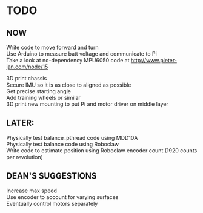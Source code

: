 # TODO

## NOW
Write code to move forward and turn  
Use Arduino to measure batt voltage and communicate to Pi  
Take a look at no-dependency MPU6050 code at http://www.pieter-jan.com/node/15  

3D print chassis  
	Secure IMU so it is as close to aligned as possible  
		Get precise starting angle  
	Add training wheels or similar  
	3D print new mounting to put Pi and motor driver on middle layer  


## LATER:
Physically test balance_pthread code using MDD10A  
Physically test balance code using Roboclaw  
Write code to estimate position using Roboclaw encoder count (1920 counts per revolution)  



## DEAN'S SUGGESTIONS
Increase max speed  
Use encoder to account for varying surfaces  
Eventually control motors separately  
